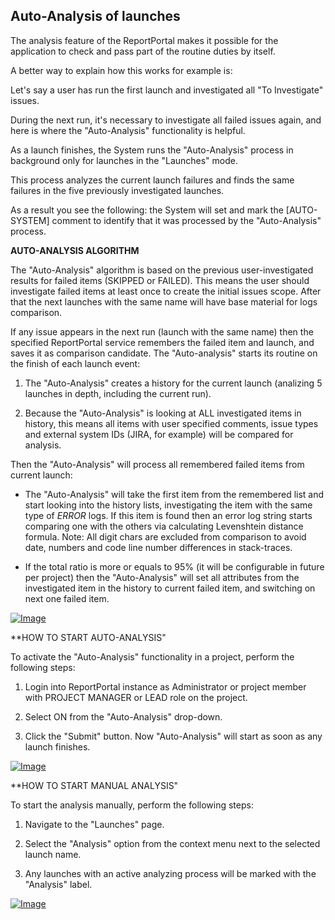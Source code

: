 ## Auto-Analysis of launches

The analysis feature of the ReportPortal makes it possible for the application to check and pass part of the routine duties by itself.

A better way to explain how this works for example is:

Let's say a user has run the first launch and investigated all "To Investigate" issues.

During the next run, it's necessary to investigate all failed issues again, and
here is where the "Auto-Analysis" functionality is helpful.

As a launch finishes, the System runs the "Auto-Analysis" process in background only
for launches in the "Launches" mode.

This process analyzes the current launch failures and finds the same failures in
the five previously investigated launches.

As a result you see the following: the System will set and mark the [AUTO-SYSTEM] comment to
identify that it was processed by the "Auto-Analysis" process.


**AUTO-ANALYSIS ALGORITHM**

The "Auto-Analysis" algorithm is based on the previous user-investigated results for failed
items (SKIPPED or FAILED). This means the user should investigate failed items at least
once to create the initial issues scope. After that the next launches with the same name will have
base material for logs comparison.

If any issue appears in the next run (launch with the same name) then the specified
ReportPortal service remembers the failed item and launch, and saves it as comparison
candidate. The "Auto-analysis" starts its routine on the finish of each launch event:

1. The "Auto-Analysis" creates a history for the current launch (analizing 5 launches in
    depth, including the current run).

2. Because the "Auto-Analysis" is looking at ALL investigated items in history, this means all items
    with user specified comments, issue types and external system IDs (JIRA, for
    example) will be compared for analysis.

Then the "Auto-Analysis" will process all remembered failed items from current
launch:

- The "Auto-Analysis" will take the first item from the remembered list and start looking into the history lists,
    investigating the item with the same type of *ERROR* logs. If this item is found then an
    error log string starts comparing one with the others via calculating
    Levenshtein distance formula. Note: All digit chars are excluded from comparison to avoid
    date, numbers and code line number differences in stack-traces.

- If the total ratio is more or equals to 95% (it will be configurable in future per
    project) then the "Auto-Analysis" will set all attributes from the investigated item in the
    history to current failed item, and switching on next one failed item.

[ ![Image](Images/userGuide/analyzeLaunches/Auto-Analysis.png) ](Images/userGuide/analyzeLaunches/Auto-Analysis-full.png)


**HOW TO START AUTO-ANALYSIS"

To activate the "Auto-Analysis" functionality in a project, perform the following
steps:

1. Login into ReportPortal instance as Administrator or project member with PROJECT MANAGER or LEAD role on the project.

2. Select ON from the "Auto-Analysis" drop-down.

3. Click the "Submit" button. Now "Auto-Analysis" will start as soon as any launch finishes.

[ ![Image](Images/userGuide/analyzeLaunches/add_auto_analiz.png) ](https://youtu.be/6FzkHOLuuaM)


**HOW TO START MANUAL ANALYSIS"

To start the analysis manually, perform the following steps:

1. Navigate to the "Launches" page.

2. Select the "Analysis" option from the context menu next to the selected
    launch name.

3. Any launches with an active analyzing process will be marked with the "Analysis"
    label.

[ ![Image](Images/userGuide/analyzeLaunches/manual_analiz.png) ](https://youtu.be/qXbTx4So0N4)
